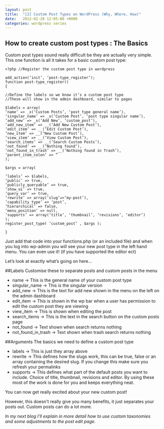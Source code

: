 ```yaml
---
layout: post
title:  "[2] Custom Post Types on WordPress (Why, Where, How)"
date:   2012-02-28 12:05:00 +0000
categories: wordpress series
---
```


## How to create custom post types : The Basics

Custom post types sound really difficult be they are actually very simple.
This one function is all it takes for a basic custom post type:

    <?php //Register the custom post type in wordpress

    add_action(‘init’, ‘post-type_register’);
    function post-type_register()
    {

    //Define the labels so we know it’s a custom post type
    //These will show in the admin dashboard, similar to pages

    $labels = array(
    ‘name’ => _x(‘Custom Posts’, ‘post type general name’),
    ‘singular_name’ => _x(‘Custom Post’, ‘post type singular name’),
    ‘add_new’ => _x(‘Add New’, ‘custom_post’),
    ‘add_new_item’ => __(‘Add New Custom Post’),
    ‘edit_item’ => __(‘Edit Custom Post’),
    ‘new_item’ => __(‘New Custom Post’),
    ‘view_item’ => __(‘View Custom Post’),
    ‘search_items’ => __(‘Search Custom Posts’),
    ‘not_found’ => __(‘Nothing found’),
    ‘not_found_in_trash’ => __(‘Nothing found in Trash’),
    ‘parent_item_colon’ => ”
    );

    $args = array(

    ‘labels’ => $labels,
    ‘public’ => true,
    ‘publicly_queryable’ => true,
    ‘show_ui’ => true,
    ‘query_var’ => true,
    ‘rewrite’ => array(‘slug’=>’my-post’),
    ‘capability_type’ => ‘post’,
    ‘hierarchical’ => false,
    ‘menu_position’ => null,
    ‘supports’ => array(‘title’, ‘thumbnail’, ‘revisions’, ‘editor’)
    );
    register_post_type( ‘custom_post’ , $args );

    }

Just add that code into your functions.php (or an included file) and when you log into wp-admin you will see your new post type in the left hand menu. You can even use it! (if you have supported the editor ect)

Let’s look at exactly what’s going on here…

##Labels
Customise these to separate posts and custom posts in the menu

* name -> This is the general name of your custom post type
* singular_name -> This is the singular version
* add_new -> This is the text for add new shown in the menu on the left on the admin dashboard
* edit_item -> This is shown in the wp bar when a user has permission to edit the custom post they are viewing
* view_item -> This is shown when editing the post
* search_items -> This is the text in the search button on the custom posts page
* not_found -> Text shown when search returns nothing
* not_found_in_trash -> Text shown when trash search returns nothing

##Arguments
The basics we need to define a custom post type

* labels -> This is just they array above
* rewrite -> This defines how the slugs work, this can be true, false or an array containing the desired slug. If you change this make sure you refresh your permalinks
* supports -> This defines what part of the default posts you want to include. Choice of title, thumbnail, revisions and editor. By using these most of the work is done for you and keeps everything neat.

You can now get really excited about your new custom post!

However, this doesn't really give you many benefits, it just separates your posts out. Custom posts can do a lot more.

*In my next blog I'll explain in more detail how to use custom taxonomies and some adjustments to the post edit page.*
